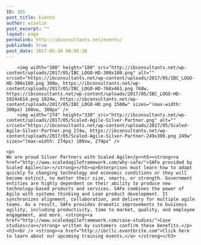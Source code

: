 ```yaml
---
ID: 365
post_title: Events
author: wiselin
post_excerpt: ""
layout: page
permalink: http://ibconsultants.net/events/
published: true
post_date: 2017-05-10 00:56:28
---
```


		<img width="300" height="180" src="http://ibconsultants.net/wp-content/uploads/2017/05/IBC_LOGO-HD-300x180.png" alt="" srcset="https://ibconsultants.net/wp-content/uploads/2017/05/IBC_LOGO-HD-300x180.png 300w, https://ibconsultants.net/wp-content/uploads/2017/05/IBC_LOGO-HD-768x461.png 768w, https://ibconsultants.net/wp-content/uploads/2017/05/IBC_LOGO-HD-1024x614.png 1024w, https://ibconsultants.net/wp-content/uploads/2017/05/IBC_LOGO-HD.png 1500w" sizes="(max-width: 300px) 100vw, 300px" />		
		<img width="274" height="330" src="http://ibconsultants.net/wp-content/uploads/2017/05/Scaled-Agile-Silver-Partner.png" alt="" srcset="https://ibconsultants.net/wp-content/uploads/2017/05/Scaled-Agile-Silver-Partner.png 274w, https://ibconsultants.net/wp-content/uploads/2017/05/Scaled-Agile-Silver-Partner-249x300.png 249w" sizes="(max-width: 274px) 100vw, 274px" />		
		<p>                                                                                 We are proud Silver Partners with Scaled Agile</p><h5><strong><a href="http://www.scaledagileframework.com/why-safe/">SAFe provided by Scaled Agile</a>:</strong></h5><p>Enterprises must learn how to adapt quickly to changing technology and economic conditions or they will become extinct, no matter their size, smarts, or strength. Government entities are highly dependent on their ability to produce new technology-based products and services. SAFe combines the power of Agile with systems thinking and Lean product development. It synchronizes alignment, collaboration, and delivery for multiple agile teams. As a result, SAFe provides dramatic improvements to business agility, including productivity, time to market, quality, and employee engagement, and more. <strong><a href="http://www.scaledagileframework.com/case-studies/">Case studies</a></strong> written by customers confirm these benefits.</p><h3><br /> <strong><a href="http://ibcllc.eventbrite.com">Click here to learn about our upcoming training events.</a> </strong></h3>